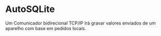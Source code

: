 # AutoSQLite

Um Comunicador bidirecional TCP/IP
Irá gravar valores enviados de um aparelho com base em pedidos locais.

